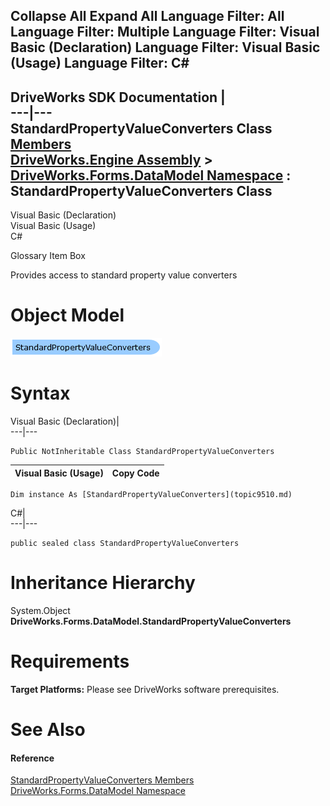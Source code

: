        

 Collapse All Expand All  Language Filter: All  Language Filter: Multiple  Language Filter: Visual Basic (Declaration) Language Filter: Visual Basic (Usage) Language Filter: C#  
---  
DriveWorks SDK Documentation  |   
---|---  
StandardPropertyValueConverters Class   
[Members](topic9511.md)   
[DriveWorks.Engine Assembly](topic2156.md) > [DriveWorks.Forms.DataModel Namespace](topic9371.md) : StandardPropertyValueConverters Class  
---  
  
Visual Basic (Declaration)    
Visual Basic (Usage)    
C# 

Glossary Item Box

Provides access to standard property value converters 

# Object Model

![](dotnetdiagramimages/image454.png)

# Syntax

Visual Basic (Declaration)|   
---|---  
      
    
    Public NotInheritable Class StandardPropertyValueConverters   
  
Visual Basic (Usage)| Copy Code  
---|---  
      
    
    Dim instance As [StandardPropertyValueConverters](topic9510.md)  
  
C#|   
---|---  
      
    
    public sealed class StandardPropertyValueConverters   
  
# Inheritance Hierarchy

System.Object  
**DriveWorks.Forms.DataModel.StandardPropertyValueConverters**  


# Requirements

**Target Platforms:** Please see DriveWorks software prerequisites.

# See Also

#### Reference

[StandardPropertyValueConverters Members](topic9511.md)   
[DriveWorks.Forms.DataModel Namespace](topic9371.md)



